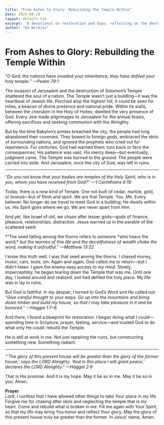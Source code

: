 ```yaml
---
title: "From Ashes to Glory: Rebuilding the Temple Within"
date: 2025-08-28
layout: default.njk
excerpt: "A devotional on restoration and hope, reflecting on the destruction and rebuilding of the temple—both in Jerusalem and within ourselves."
author: "Ed Wilkins"
---
```


# From Ashes to Glory: Rebuilding the Temple Within

_“O God, the nations have invaded your inheritance;_
_they have defiled your holy temple.” —Psalm 79:1_

The invasion of Jerusalem and the destruction of Solomon’s Temple shattered the soul of a nation. The Temple wasn’t just a building—it was the heartbeat of Jewish life. Perched atop the highest hill, it could be seen for miles, a beacon of divine presence and national pride. Within its walls, between the cherubim in the Holy of Holies, dwelled the very presence of God. Every Jew made pilgrimages to Jerusalem for the annual feasts, offering sacrifices and seeking communion with the Almighty.

But by the time Babylon’s armies breached the city, the people had long abandoned their covenant. They bowed to foreign gods, embraced the idols of surrounding nations, and ignored the prophets who cried out for repentance. For centuries, God had warned them: turn back or face the consequences. His patience was vast, His mercy deep—but eventually, judgment came. The Temple was burned to the ground. The people were carried into exile. And Jerusalem, once the city of God, was left in ruins.

---

_“Do you not know that your bodies are temples of the_
_Holy Spirit,_
_who is in you, whom you have received from God?”_
_—1 Corinthians 6:19_

Today, there is a new kind of Temple. One not built of cedar, marble, gold, or bronze—but of flesh and spirit. We are that Temple. You. Me. Every believer. No longer do we travel to meet God in a building; He dwells within us. His Spirit goes where we go. We are never apart from Him.

And yet, like Israel of old, we chase after lesser gods—gods of finance, pleasure, relationships, distraction. Jesus warned us in the parable of the scattered seed:

*“The seed falling among the thorns refers to someone
*who hears the word,\*
_but the worries of this life and the deceitfulness of_
_wealth choke the word,_
_making it unfruitful.” —Matthew 13:22_

I know this truth well. I was that seed among the thorns. I chased money, music, cars, tools, sin. Again and again, God called me to return—but I didn’t listen. I gave the enemy easy access to my mind. Slowly, imperceptibly, he began tearing down the Temple that was me. Until one day, I looked around and realized: evil had defiled the holy place. My life was in lay in ruins.

But God is faithful. In my despair, I turned to God’s Word and He called out:  
_“Give careful thought to your ways. Go up into the mountains and bring down timber and build my house, so that I may take pleasure in it and be honored.” —Haggai 1:7–8._

And there, I found a blueprint for restoration. I began doing what I could—spending time in Scripture, prayer, fasting, service—and trusted God to do what only He could: rebuild the Temple.

He is still at work in me. Not just repairing the ruins, but constructing something new. Something radiant.

---

_“‘The glory of this present house will be greater than_
_the glory of the former house,’_
_says the LORD Almighty. ‘And in this place I will_
_grant peace,’ declares the LORD Almighty.” —Haggai 2:9_

That is His promise. And it is my hope. May it be so in me. May it be so in you. Amen.

**Prayer**  
Lord, I confess that I have allowed other things to take Your place in my life. Forgive me for chasing after idols and neglecting the temple that is my heart. Come and rebuild what is broken in me. Fill me again with Your Spirit, so that my life may bring You honor and reflect Your glory. May the glory of this present house truly be greater than the former. In Jesus’ name, Amen.
